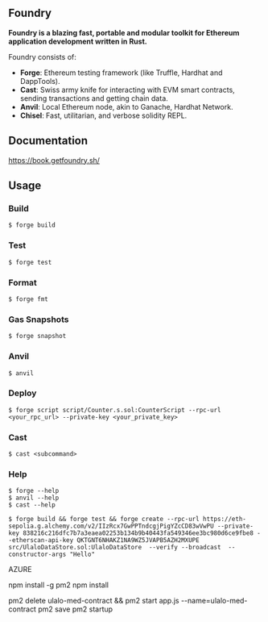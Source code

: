 ## Foundry

**Foundry is a blazing fast, portable and modular toolkit for Ethereum application development written in Rust.**

Foundry consists of:

-   **Forge**: Ethereum testing framework (like Truffle, Hardhat and DappTools).
-   **Cast**: Swiss army knife for interacting with EVM smart contracts, sending transactions and getting chain data.
-   **Anvil**: Local Ethereum node, akin to Ganache, Hardhat Network.
-   **Chisel**: Fast, utilitarian, and verbose solidity REPL.

## Documentation

https://book.getfoundry.sh/

## Usage

### Build

```shell
$ forge build
```

### Test

```shell
$ forge test
```

### Format

```shell
$ forge fmt
```

### Gas Snapshots

```shell
$ forge snapshot
```

### Anvil

```shell
$ anvil
```

### Deploy

```shell
$ forge script script/Counter.s.sol:CounterScript --rpc-url <your_rpc_url> --private-key <your_private_key>
```

### Cast

```shell
$ cast <subcommand>
```

### Help

```shell
$ forge --help
$ anvil --help
$ cast --help
```

```shell
$ forge build && forge test && forge create --rpc-url https://eth-sepolia.g.alchemy.com/v2/IIzRcx7GwPPTndcgjPigYZcCD83wVwPU --private-key 838216c216dfc7b7a3eaea02253b134b9b40443fa549346ee3bc980d6ce9fbe8 --etherscan-api-key QKTGNT6NHAKZ1NA9WZ5JVAPB5AZH2MXUPE src/UlaloDataStore.sol:UlaloDataStore  --verify --broadcast  --constructor-args "Hello"
```

AZURE

npm install -g pm2
npm install

pm2 delete ulalo-med-contract && pm2 start app.js --name=ulalo-med-contract
pm2 save
pm2 startup
